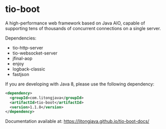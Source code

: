 # tio-boot

A high-performance web framework based on Java AIO, capable of supporting tens of thousands of concurrent connections on a single server. 

Dependencies:

- tio-http-server
- tio-websocket-server
- jfinal-aop
- enjoy
- logback-classic
- fastjson

If you are developing with Java 8, please use the following dependency:

```xml
<dependency>
  <groupId>com.litongjava</groupId>
  <artifactId>tio-boot</artifactId>
  <version>1.1.8</version>
</dependency>
```

Documentation available at:
https://litongjava.github.io/tio-boot-docs/